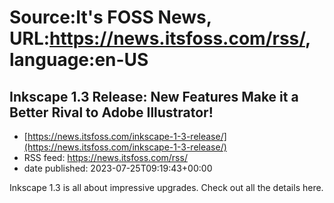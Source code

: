 # Source:It's FOSS News, URL:https://news.itsfoss.com/rss/, language:en-US

## Inkscape 1.3 Release: New Features Make it a Better Rival to Adobe Illustrator!
 - [https://news.itsfoss.com/inkscape-1-3-release/](https://news.itsfoss.com/inkscape-1-3-release/)
 - RSS feed: https://news.itsfoss.com/rss/
 - date published: 2023-07-25T09:19:43+00:00

Inkscape 1.3 is all about impressive upgrades. Check out all the details here.

